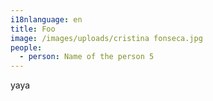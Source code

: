 ```yaml
---
i18nlanguage: en
title: Foo
image: /images/uploads/cristina fonseca.jpg
people:
  - person: Name of the person 5
---
```

yaya
